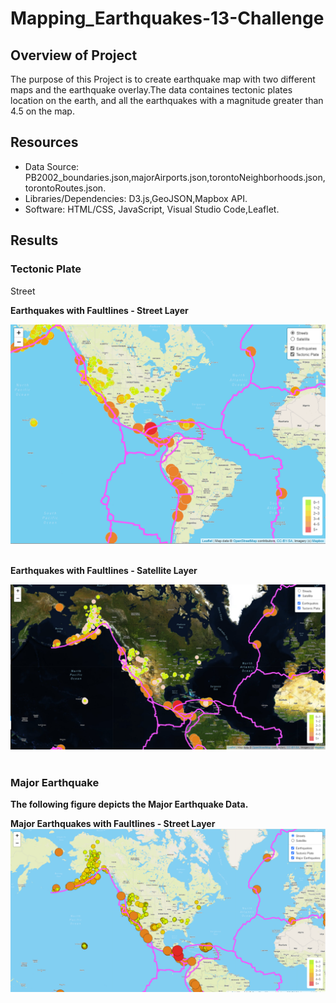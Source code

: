 # Mapping_Earthquakes-13-Challenge
## Overview of Project ##
The purpose of this Project is to create earthquake map with two different maps and the earthquake overlay.The data containes tectonic plates location on the earth, and all the earthquakes with a magnitude greater than 4.5 on the map.

## Resources ##
- Data Source: PB2002_boundaries.json,majorAirports.json,torontoNeighborhoods.json,torontoRoutes.json.
- Libraries/Dependencies: D3.js,GeoJSON,Mapbox API.
- Software: HTML/CSS, JavaScript, Visual Studio Code,Leaflet.

## Results ##
### Tectonic Plate ###
Street

<b>Earthquakes with Faultlines - Street Layer<b> <br>

![StreetView](/Earthquake_Challenge/Image/Deliverable1.png) <br><br>

<b>Earthquakes with Faultlines - Satellite Layer<b> <br>

![Satellite](/Earthquake_Challenge/Image/Satellite.png) <br><br>

### Major Earthquake ###
  
The following figure depicts the Major Earthquake Data. <br>
  
<b>Major Earthquakes with Faultlines - Street Layer<b> <br>
![DV2_Street](/Earthquake_Challenge/Image/DV2_Street.png) <br><br>

